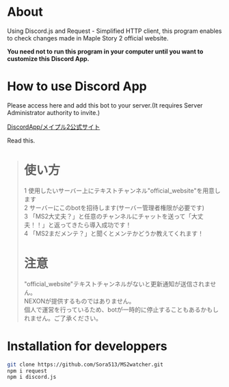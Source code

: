 # About
Using Discord.js and Request - Simplified HTTP client, this program enables to check changes made in Maple Story 2 official website.

**You need not to run this program in your computer until you want to customize this Discord App.**

# How to use Discord App
Please access here and add this bot to your server.(It requires Server Administrator authority to invite.)

[DiscordApp/メイプル2公式サイト](https://discordapp.com/api/oauth2/authorize?client_id=651366512141008907&permissions=19456&scope=bot)

Read this.

> # 使い方
> 1  使用したいサーバー上にテキストチャンネル"official_website"を用意します<br>
> 2  サーバーにこのbotを招待します(サーバー管理者権限が必要です)<br>
> 3  「MS2大丈夫？」と任意のチャンネルにチャットを送って「大丈夫！！」と返ってきたら導入成功です！<br>
> 4  「MS2まだメンテ？」と聞くとメンテかどうか教えてくれます！<br>
> # 注意<br>
> "official_website"テキストチャンネルがないと更新通知が送信されません。<br>
> NEXONが提供するものではありません。<br>
> 個人で運営を行っているため、botが一時的に停止することもあるかもしれません。ご了承ください。<br>

# Installation for developpers

```bash
git clone https://github.com/Sora513/MS2watcher.git
npm i request
npm i discord.js
```

